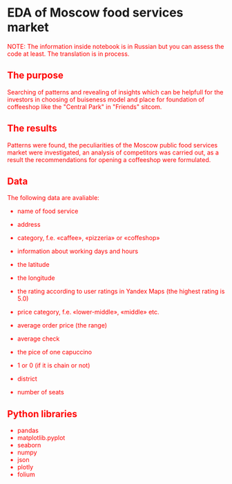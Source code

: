 # EDA of Moscow food services market

<font color='Red'>NOTE: The information inside notebook is in Russian but you can assess the code at least. The translation is in process.</note>

## The purpose

Searching of patterns and revealing of insights which can be helpfull for the investors in choosing of buiseness model and place for foundation of coffeeshop like the "Central Park" in "Friends" sitcom.

## The results

Patterns were found, the peculiarities of the Moscow public food services market were investigated, an analysis of competitors was carried out, as a result the recommendations for opening a coffeeshop were formulated.

## Data

The following data are avaliable:

- name of food service

- address

- category, f.e. «caffee», «pizzeria» or «coffeshop»

- information about working days and hours

- the latitude

- the longitude

- the rating according to user ratings in Yandex Maps (the highest rating is 5.0)

- price category, f.e. «lower-middle», «middle» etc.

- average order price (the range)

- average check

- the pice of one capuccino

- 1 or 0 (if it is chain or not) 
              
- district

- number of seats

## Python libraries

- pandas
- matplotlib.pyplot
- seaborn
- numpy
- json
- plotly
- folium
